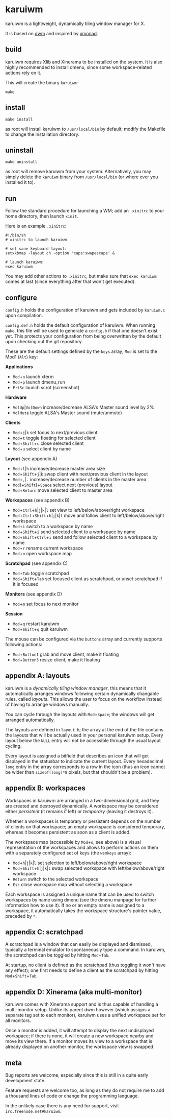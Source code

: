 karuiwm
=======

karuiwm is a lightweight, dynamically tiling window manager for X.

It is based on [dwm](http://dwm.suckless.org/) and inspired by
[xmonad](http://xmonad.org/).


build
-----

karuiwm requires Xlib and Xinerama to be installed on the system. It is also
highly recommended to install dmenu, since some workspace-related actions rely
on it.

This will create the binary <code>karuiwm</code>:

	make


install
-------

	make install

as root will install karuiwm to <code>/usr/local/bin</code> by default; modify
the Makefile to change the installation directory.


uninstall
---------

	make uninstall

as root will remove karuiwm from your system. Alternatively, you may simply
delete the <code>karuiwm</code> binary from <code>/usr/local/bin</code> (or
where ever you installed it to).


run
---

Follow the standard procedure for launching a WM; add an <code>.xinitrc</code>
to your home directory, then launch <code>xinit</code>.

Here is an example <code>.xinitrc</code>:

	#!/bin/sh
	# xinitrc to launch karuiwm
	
	# set sane keyboard layout:
	setxkbmap -layout ch -option 'caps:swapescape' &
	
	# launch karuiwm:
	exec karuiwm

You may add other actions to <code>.xinitrc</code>, but make sure that
<code>exec karuiwm</code> comes at last (since everything after that won't get
executed).


configure
---------

<code>config.h</code> holds the configuration of karuiwm and gets included by
<code>karuiwm.c</code> upon compilation.

<code>config.def.h</code> holds the default configuration of karuiwm. When
running <code>make</code>, this file will be used to generate a
<code>config.h</code> if that one doesn't exist yet. This protects your
configuration from being overwritten by the default upon checking out the git
repository.

These are the default settings defined by the <code>keys</code> array;
<code>Mod</code> is set to the Mod1 (<code>Alt</code>) key:

**Applications**

* <code>Mod</code>+<code>n</code>
  launch xterm
* <code>Mod</code>+<code>p</code>
  launch dmenu\_run
* <code>PrtSc</code>
  launch scrot (screenshot)

**Hardware**

* <code>VolUp</code>|<code>VolDown</code>
  increase/decrease ALSA's Master sound level by 2%
* <code>VolMute</code>
  toggle ALSA's Master sound (mute/unmute)

**Clients**

* <code>Mod</code>+<code>j</code>|<code>k</code>
  set focus to next/previous client
* <code>Mod</code>+<code>t</code>
  toggle floating for selected client
* <code>Mod</code>+<code>Shift</code>+<code>c</code>
  close selected client
* <code>Mod</code>+<code>u</code>
  select client by name

**Layout** (see appendix A)

* <code>Mod</code>+<code>l</code>|<code>h</code>
  increase/decrease master area size
* <code>Mod</code>+<code>Shift</code>+<code>j</code>|<code>k</code>
  swap client with next/previous client in the layout
* <code>Mod</code>+<code>,</code>|<code>.</code>
  increase/decrease number of clients in the master area
* <code>Mod</code>(+<code>Shift</code>)+<code>Space</code>
  select next (previous) layout
* <code>Mod</code>+<code>Return</code>
  move selected client to master area

**Workspaces** (see appendix B)

* <code>Mod</code>+<code>Ctrl</code>+<code>h</code>|<code>j</code>|<code>k</code>|<code>l</code>
  set view to left/below/above/right workspace
* <code>Mod</code>+<code>Ctrl</code>+<code>Shift</code>+<code>h</code>|<code>j</code>|<code>k</code>|<code>l</code>
  move and follow client to left/below/above/right workspace
* <code>Mod</code>+<code>i</code>
  switch to a workspace by name
* <code>Mod</code>+<code>Shift</code>+<code>i</code>
  send selected client to a workspace by name
* <code>Mod</code>+<code>Shift</code>+<code>Ctrl</code>+<code>i</code>
  send and follow selected client to a workspace by name
* <code>Mod</code>+<code>r</code>
  rename current workspace
* <code>Mod</code>+<code>o</code>
  open workspace map

**Scratchpad** (see appendix C)

* <code>Mod</code>+<code>Tab</code>
  toggle scratchpad
* <code>Mod</code>+<code>Shift</code>+<code>Tab</code>
  set focused client as scratchpad, or unset scratchpad if it is focused

**Monitors** (see appendix D)

* <code>Mod</code>+<code>m</code>
  set focus to next monitor

**Session**

* <code>Mod</code>+<code>q</code>
  restart karuiwm
* <code>Mod</code>+<code>Shift</code>+<code>q</code>
  quit karuiwm

The mouse can be configured via the <code>buttons</code> array and currently
supports following actions:

* <code>Mod</code>+<code>Button1</code>
  grab and move client, make it floating
* <code>Mod</code>+<code>Button3</code>
  resize client, make it floating


appendix A: layouts
-------------------

karuiwm is a *dynamically tiling window manager*, this means that it
automatically arranges windows following certain dynamically changable rules,
called *layouts*. This allows the user to focus on the workflow instead of
having to arrange windows manually.

You can cycle through the layouts with <code>Mod</code>+<code>Space</code>; the
windows will get arranged automatically.

The layouts are defined in <code>layout.h</code>; the array at the end of the
file contains the layouts that will be actually used in your personal karuiwm
setup. Every layout below the <code>NULL</code> entry will not be accessible
through the usual layout cycling.

Every layout is assigned a bitfield that describes an icon that will get
displayed in the statusbar to indicate the current layout. Every hexadecimal
<code>long</code> entry in the array corresponds to a row in the icon (thus an
icon cannot be wider than <code>sizeof(long)\*8</code> pixels, but that
shouldn't be a problem).


appendix B: workspaces
----------------------

Workspaces in karuiwm are arranged in a two-dimensional grid, and they are
created and destroyed dynamically. A workspace may be considered either
*persistent* (it remains if left) or *temporary* (leaving it destroys it).

Whether a workspaces is temporary or persistent depends on the number of clients
on that workspace; an empty workspace is considered temporary, whereas it
becomes persistent as soon as a client is added.

The workspace map (accessible by <code>Mod</code>+<code>o</code>, see above) is
a visual representation of the workspaces and allows to perform actions on them
with a separately configured set of keys (the <code>wsmkeys</code> array):

* <code>Mod</code>+<code>h</code>|<code>j</code>|<code>k</code>|<code>l</code>
  set selection to left/below/above/right workspace
* <code>Mod</code>+<code>Shift</code>+<code>h</code>|<code>j</code>|<code>k</code>|<code>l</code>
  swap selected workspace with left/below/above/right workspace
* <code>Return</code>
  switch to the selected workspace
* <code>Esc</code>
  close workspace map without selecting a workspace

Each workspace is assigned a unique name that can be used to switch workspaces
by name using dmenu (see the dmenu manpage for further information how to use
it). If no or an empty name is assigned to a workspace, it automatically
takes the workspace structure's pointer value, preceded by <code>\*</code>.


appendix C: scratchpad
----------------------

A scratchpad is a window that can easily be displayed and dismissed, typically a
terminal emulator to spontaneously type a command. In karuiwm, the scratchpad
can be toggled by hitting <code>Mod</code>+<code>Tab</code>.

At startup, no client is defined as the scratchpad (thus toggling it won't have
any effect); one first needs to define a client as the scratchpad by hitting
<code>Mod</code>+<code>Shift</code>+<code>Tab</code>.


appendix D: Xinerama (aka multi-monitor)
----------------------------------------

karuiwm comes with Xinerama support and is thus capable of handling a
multi-monitor setup. Unlike its parent dwm however (which assigns a separate tag
set to each monitor), karuiwm uses a unified workspace set for all monitors.

Once a monitor is added, it will attempt to display the next undisplayed
workspace; if there is none, it will create a new workspace nearby and move its
view there. If a monitor moves its view to a workspace that is already displayed
on another monitor, the workspace view is swapped.


meta
----

Bug reports are welcome, especially since this is still in a quite early
development state.

Feature requests are welcome too, as long as they do not require me to add a
thousand lines of code or change the programming language.

In the unlikely case there is any need for support, visit
<code>irc.freenode.net#karuiwm</code>.

